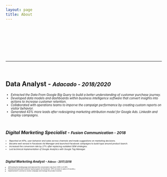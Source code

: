 ```yaml
---
layout: page
title: About
---
```


<style>
/* Google Fonts */
@import url(https://fonts.googleapis.com/css?family=PT+Serif:400,400italic,700%7CPT+Sans:400);
/* @import url(https://fonts.googleapis.com/css?family=Anonymous+Pro); */


/* Global */

.css-typing
{   position: relative;
    font-family: 'Anonymous Pro', monospace;
    font-size: 18px;
    width: 50em;
    white-space:nowrap;
    overflow:hidden;
    -webkit-animation: type 1s steps(40, end);
    animation: type 5s steps(40, end);
}

.css-typing:nth-child(2)
{
    white-space:nowrap;
    overflow:hidden;    
    opacity:0;
    -webkit-animation: type 4s steps(40, end);
    animation: type2 5s steps(40, end);
    -webkit-animation-delay: 5s; 
    animation-delay: 1s;
    -webkit-animation-fill-mode: forwards;
    animation-fill-mode: forwards;
}
.css-typing:nth-child(3){
    white-space:nowrap;
    overflow:hidden;
    opacity:0;
    -webkit-animation: type 5s steps(40, end);
    animation: type3 5s steps(40, end);
    -webkit-animation-delay: 10s; 
    animation-delay: 2s;
    -webkit-animation-fill-mode: forwards;
    animation-fill-mode: forwards;
}

 @keyframes type{
    from { width: 0; }
}

@-webkit-keyframes type{
    from { width: 0; }
}

span{
  animation: blink 1s infinite;
}

@keyframes type2{
0%{width: 0;}
from {opacity:0;}
1%{opacity:1;}
to{opacity:1;}
100%{opacity:1;}
}
@-webkit-keyframes type2{
0%{width: 0;}
from {opacity:0;}
1%{opacity:1;}
to{opacity:1;}
100%{opacity:1;}
}  
@keyframes type3{
  0%{width: 0;}
  from {opacity:0;}
1%{opacity:1;}
to{opacity:1;}
100%{opacity:1;}

} 
@-webkit-keyframes type3{
  0%{width: 0;}
  from {opacity:0;}
1%{opacity:1;}
to{opacity:1;}
100%{opacity:1;}
} 
</style>
<p class="css-typing">jinyushanvictor@outlook.com</p>
<p class="css-typing">778-709-8990 </p>
<br>
<hr>
<br>


## Data Analyst - <small><em> *Adacado - 2018/2020*<small><em>
* Extracted the Data From Google Big Query to build a better understanding of customer purchase journey. 
* Developed data models and dashboards within business intelligence software that convert insights into actions to increase customer retention.
* Collaborated with operations teams to imporve the campaign performance by creating custom reports on visitor behavior. 
* Generated 43% more leads after redesigning marketing attribution model for Google Ads. Linkedin and display campaigns. 

<br>

## Digital Marketing Specialist - <small><em>*Fusion Communication - 2018*<small><em>
* Reported on KPIs, user behavior and sales across channels and made suggestions on marketing decisions. 
* Became well versed in Facebook Ad Manager and launched Facebook campaigns to build hype around product launch.
* Increased the conversion rate by 27% after replacing outdated SEM strategies.  
* Led techinical implementation of Google Analytics with Google Tag Manager.

<br>

## Digital Marketing Analyst - <small><em>*Adeco - 2017/2018*<small><em>
* A/B testing the landing page and improved the conversation rate from 4.08% to 9.49%.
* Planned and executed customer loyal program via Facebook. (41% increase in sales in 6 months.)
* Implemented E-commerce review campaign and manage the product inventor. 




